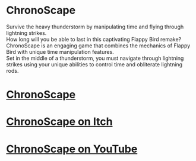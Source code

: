 # ChronoScape
Survive the heavy thunderstorm by manipulating time and flying through lightning strikes. <br/>
How long will you be able to last in this captivating Flappy Bird remake? <br/>
ChronoScape is an engaging game that combines the mechanics of Flappy Bird with unique time manipulation features. <br/>
Set in the middle of a thunderstorm, you must navigate through lightning strikes using your unique abilities to control time and obliterate lightning rods. <br/>

# [ChronoScape](https://nnra6864.github.io/nnra/?page=Projects&project=24)
# [ChronoScape on Itch](https://nnra.itch.io/chronoscape) <br/>
# [ChronoScape on YouTube](https://youtu.be/v5MyKzoEvm0)
